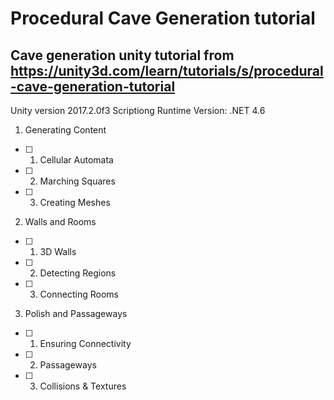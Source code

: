 # Procedural Cave Generation tutorial

## Cave generation unity tutorial from https://unity3d.com/learn/tutorials/s/procedural-cave-generation-tutorial

Unity version 2017.2.0f3
Scriptiong Runtime Version: .NET 4.6

1. Generating Content
- [ ] 01. Cellular Automata
- [ ] 02. Marching Squares
- [ ] 03. Creating Meshes

2. Walls and Rooms
- [ ] 01. 3D Walls
- [ ] 02. Detecting Regions
- [ ] 03. Connecting Rooms

3. Polish and Passageways
- [ ] 01. Ensuring Connectivity
- [ ] 02. Passageways
- [ ] 03. Collisions & Textures

